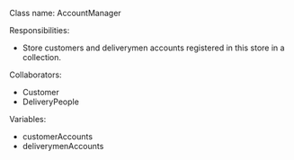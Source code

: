 Class name: AccountManager

Responsibilities:
* Store customers and deliverymen accounts registered in this store in a collection.

Collaborators:
* Customer
* DeliveryPeople

Variables:
* customerAccounts
* deliverymenAccounts
